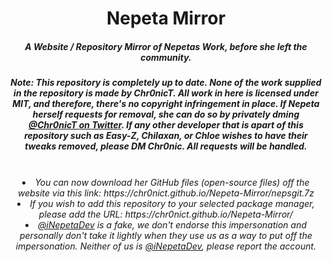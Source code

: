 <center>
    <h1 align="center">Nepeta Mirror</h1>
    <h5 align="center">A Website / Repository Mirror of Nepetas Work, before she left the community.</h5>
    <h5 align="center"><i>Note: This repository is completely up to date. None of the work supplied in the repository is made by Chr0nicT. All work in here is licensed under MIT, and therefore, there's no copyright infringement in place. If Nepeta herself requests for removal, she can do so by privately dming <a href="https://twitter.com/Chr0nicT/">@Chr0nicT on Twitter</a>. If any other developer that is apart of this repository such as Easy-Z, Chilaxan, or Chloe wishes to have their tweaks removed, please DM Chr0nic. All requests will be handled.</h5>
<br>
  <li> You can now download her GitHub files (open-source files) off the website via this link: https://chr0nict.github.io/Nepeta-Mirror/nepsgit.7z</li>
  <li> If you wish to add this repository to your selected package manager, please add the URL: https://chr0nict.github.io/Nepeta-Mirror/ 
  <li> <a href="https://twitter.com/iNepetaDev/">@iNepetaDev</a> is a fake, we don't endorse this impersonation and personally don't take it lightly when they use us as a way to put off the impersonation. Neither of us is <a href="https://twitter.com/iNepetaDev/">@iNepetaDev</a>, please report the account.</li>
  </center>
